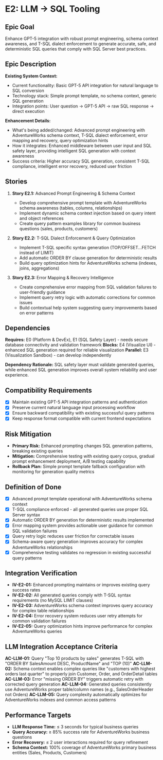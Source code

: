 # E2: LLM → SQL Tooling

## Epic Goal

Enhance GPT-5 integration with robust prompt engineering, schema context awareness, and T-SQL dialect enforcement to generate accurate, safe, and deterministic SQL queries that comply with SQL Server best practices.

## Epic Description

**Existing System Context:**

- Current functionality: Basic GPT-5 API integration for natural language to SQL conversion
- Technology stack: Simple prompt template, no schema context, generic SQL generation
- Integration points: User question → GPT-5 API → raw SQL response → direct execution

**Enhancement Details:**

- What's being added/changed: Advanced prompt engineering with AdventureWorks schema context, T-SQL dialect enforcement, error mapping and recovery, query optimization hints
- How it integrates: Enhanced middleware between user input and SQL safety layer, providing intelligent SQL generation with context awareness
- Success criteria: Higher accuracy SQL generation, consistent T-SQL compliance, intelligent error recovery, reduced user friction

## Stories

1. **Story E2.1:** Advanced Prompt Engineering & Schema Context
   - Develop comprehensive prompt template with AdventureWorks schema awareness (tables, columns, relationships)
   - Implement dynamic schema context injection based on query intent and object references
   - Create query pattern examples library for common business questions (sales, products, customers)

2. **Story E2.2:** T-SQL Dialect Enforcement & Query Optimization
   - Implement T-SQL specific syntax generation (TOP/OFFSET...FETCH instead of LIMIT)
   - Add automatic ORDER BY clause generation for deterministic results
   - Build query optimization hints for AdventureWorks schema (indexes, joins, aggregations)

3. **Story E2.3:** Error Mapping & Recovery Intelligence
   - Create comprehensive error mapping from SQL validation failures to user-friendly guidance
   - Implement query retry logic with automatic corrections for common issues
   - Build contextual help system suggesting query improvements based on error patterns

## Dependencies

**Requires:** E0 (Platform & DevEx), E1 (SQL Safety Layer) - needs secure database connectivity and validation framework
**Blocks:** E4 (Visualize UI) - enhanced SQL generation required for reliable visualization
**Parallel:** E3 (Visualization Sandbox) - can develop independently

**Dependency Rationale:** SQL safety layer must validate generated queries, while enhanced SQL generation improves overall system reliability and user experience.

## Compatibility Requirements

- [x] Maintain existing GPT-5 API integration patterns and authentication
- [x] Preserve current natural language input processing workflow
- [x] Ensure backward compatibility with existing successful query patterns
- [x] Keep response format compatible with current frontend expectations

## Risk Mitigation

- **Primary Risk:** Enhanced prompting changes SQL generation patterns, breaking existing queries
- **Mitigation:** Comprehensive testing with existing query corpus, gradual prompt enhancement deployment, A/B testing capability
- **Rollback Plan:** Simple prompt template fallback configuration with monitoring for generation quality metrics

## Definition of Done

- [x] Advanced prompt template operational with AdventureWorks schema context
- [x] T-SQL compliance enforced - all generated queries use proper SQL Server syntax
- [x] Automatic ORDER BY generation for deterministic results implemented
- [x] Error mapping system provides actionable user guidance for common SQL validation failures  
- [x] Query retry logic reduces user friction for correctable issues
- [x] Schema-aware query generation improves accuracy for complex AdventureWorks relationships
- [x] Comprehensive testing validates no regression in existing successful query patterns

## Integration Verification

- **IV-E2-01:** Enhanced prompting maintains or improves existing query success rates
- **IV-E2-02:** All generated queries comply with T-SQL syntax requirements (no MySQL LIMIT clauses)
- **IV-E2-03:** AdventureWorks schema context improves query accuracy for complex table relationships
- **IV-E2-04:** Error recovery system reduces user retry attempts for common validation failures
- **IV-E2-05:** Query optimization hints improve performance for complex AdventureWorks queries

## LLM Integration Acceptance Criteria

**AC-LLM-01:** Query "Top 10 products by sales" generates T-SQL with "ORDER BY SalesAmount DESC, ProductName" and "TOP (10)"
**AC-LLM-02:** Schema context enables complex queries like "customers with highest orders last quarter" to properly join Customer, Order, and OrderDetail tables
**AC-LLM-03:** Error "missing ORDER BY" triggers automatic retry with corrected query generation
**AC-LLM-04:** Generated queries consistently use AdventureWorks proper table/column names (e.g., SalesOrderHeader not Orders)
**AC-LLM-05:** Query complexity automatically optimizes for AdventureWorks indexes and common access patterns

## Performance Targets

- **LLM Response Time:** ≤ 3 seconds for typical business queries
- **Query Accuracy:** ≥ 85% success rate for AdventureWorks business questions
- **Error Recovery:** ≤ 2 user interactions required for query refinement
- **Schema Context:** 100% coverage of AdventureWorks primary business entities (Sales, Products, Customers)
